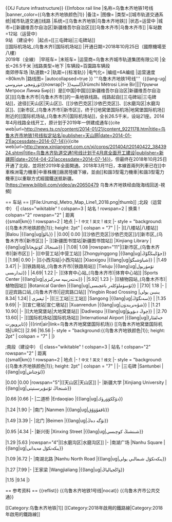 {{XJ Future infrastructure}}
{{Infobox rail line
|名称=乌鲁木齐地铁1号线
|banner_color={{乌鲁木齐地铁颜色|1}}
|备注=
|图像=
|类型=[[城市轨道交通系统|城市轨道交通]]线路
|系统=[[乌鲁木齐地铁|乌鲁木齐地铁]]
|状态=运营中
|城市=[[新疆维吾尔自治区|新疆维吾尔自治区]][[乌鲁木齐市|乌鲁木齐市]]
|车站数=12站（运营中）<br>9站  （建设中）
|起点=[[三屯碑站|三屯碑站]]<br />[[国际机场站_(乌鲁木齐)|国际机场站]]
|开通日期=2018年10月25日（國際機場至八樓）<br/>2019年（全線）
|早班车=
|末班车=
|运营商=乌鲁木齐城市轨道集团有限公司
|全长=26.5千米
|线路类型=地下
|车辆段=百園路车辆段<br />南郊停车场
|轨道数=2
|轨距={{标准轨}}
|电气化=
|编组=6A编组
|运营速度=80km/h
|路线图=
|autocollapsed=true
}}
'''乌鲁木齐地铁1号线'''（{{lang-ug|ئۈرۈمچى مېتروسى{{nowrap|1- }}لىنىيە|Ürümchi Mëtrosi Linie Bir||||Үрүмчи Метроси Линиə Бир}}）是[[中国|中国]][[新疆维吾尔自治区|新疆维吾尔自治区]][[乌鲁木齐市|乌鲁木齐市]]的一条地铁线路。线路起自[[三屯碑站|三屯碑站]]，途径[[天山区|天山区]]、[[沙依巴克区|沙依巴克区]]、[[水磨沟区|水磨沟区]]、[[新市区_(乌鲁木齐市)|新市区]]，终于[[地窝堡国际机场|地窝堡国际机场]]附近的[[国际机场站_(乌鲁木齐)|国际机场站]]，全长26.5千米，设站21座。2014年4月线路全线开工，原计划于2019年一併建成通车<ref>{{cite web|url=http://news.ts.cn/content/2014-01/21/content_9221178.htm|title=乌鲁木齐市地铁1号线拟定站名|publisher=天山网|date=2014-01-21|accessdate=2014-07-14}}</ref><ref>{{cite web|url=http://www.xinjiangnet.com.cn/xj/corps/201404/t20140422_3843924.shtml|title=乌鲁木齐轨道交通1号线计划于4月底全面开工建设|publisher=新疆网|date=2014-04-22|accessdate=2014-07-14}}</ref>，但最终在2018年10月25日开通了北段，並将於2019年全面開通。2018年3月11日，本線首兩列列車已在[[中車株洲電力機車|中車株機]]廠房陸續下線，並由[[和諧3型電力機車|和諧3型電力機車]]以重聯方式經國鐵送抵新疆。<ref>[https://www.bilibili.com/video/av20650479 乌鲁木齐地铁经由陇海线回送-視頻]</ref>

== 车站 ==
[[File:Urumqi_Metro_Map_Line1_2018.png|thumb]]
;北段（运营中）
{| class="wikitable"
! colspan=3 | 站名
! rowspan=2 | 换乘
! colspan="2" rowspan="2" | 距离<br>{{small|km}}
! rowspan=2 | 地点
|-
! <small>中文</small>
! <small>英文</small>
! <small>维文</small>
|- style = "background:{{乌鲁木齐地铁颜色|1}}; height: 2pt"
| colspan = "7" |
|-
|[[八楼站|八楼站]]
|Balou
|{{lang|ug|بالۇ}}
|
|0.00<!--1.55-->
|0.00<!--10.69-->
|[[沙依巴克区|沙依巴克区]]/[[新市区_(乌鲁木齐市)|新市区]]
|-
|[[新疆图书馆站|新疆图书馆站]]
|Xinjiang Library
|{{lang|ug|شىنجاڭ كۈتۈپخانا}}
|
|1.08
|1.08<!--11.77-->
|rowspan="11"|[[新市区_(乌鲁木齐市)|新市区]]
|-
|[[中营工站|中营工站]]
|Zhongyinggong
|{{lang|ug|جۇڭيىڭگۇڭ}}
|
|0.90
|1.98<!--12.67-->
|-
|[[小西沟站|小西沟站]]
|Xiaoxigou
|{{lang|ug|شياۋشىگۇ}}
|
|1.49
|3.47<!--14.16-->
|-
|[[铁路局站_(乌鲁木齐市)|铁路局站]]
|Tieluju
|{{lang|ug|تۆمۈريول ئىدارىسى}}
|
|1.22
|4.69<!--15.38-->
|-
|[[体育中心站_(乌鲁木齐市)|体育中心站]]
|Sports Center
|{{lang|ug|تەنتەربىيە مەركىزى}}
|
|1.23
|5.92<!--16.61-->
|-
|[[植物园站_(乌鲁木齐市)|植物园站]]
|Botanical Garden
|{{lang|ug|ئۆسۈملۈكلەر باغچىسى}}
|
|1.18
|7.10<!--17.79-->
|-
|[[迎宾路口站_(乌鲁木齐市)|迎宾路口站]]
|Yingbin Road Crossing
|يىنبىن يولى ئېغىزى
|
|1.24
|8.34<!--19.03-->
|-
|[[三工站|三工站]]
|Sangong
|{{lang|ug|سەنگۇڭ}}
|
|1.35
|9.69<!--20.38-->
|-
|[[宣仁墩站|宣仁墩站]]
|Xuanrendun
|{{lang|ug|شۇەنرېندۈن}}
|
|1.21
|10.90<!--21.59-->
|-
|[[大地窝堡站|大地窝堡站]]
|Dadiwopu
|{{lang|ug|چوڭ دىۋوپۇ}}
|
|2.70
|13.60<!--24.29-->
|-
|[[国际机场站|国际机场站]]
|International Airport
|{{lang|ug|خەلقئارا ئايروپورت}}
|{{rint|air|link=乌鲁木齐地窝堡国际机场}} [[乌鲁木齐地窝堡国际机场|URC]]
|2.96
|16.56<!--27.25-->
|- style = "background:{{乌鲁木齐地铁颜色|1}}; height: 2pt"
| colspan = "7" |
|}

;南段（建设中）
{| class="wikitable"
! colspan=3 | 站名
! colspan="2" rowspan="2" | 距离<br>{{small|km}}
! rowspan=2 | 地点
|-
! <small>中文</small>
! <small>英文</small>
! <small>维文</small>
|- style = "background:{{乌鲁木齐地铁颜色|1}}; height: 2pt"
| colspan = "7" |
|-
|三屯碑
|Santunbei
|{{lang|ug|ئۈچتاش}}
<!--|-->
|0.00
|0.00
|rowspan="5"|[[天山区|天山区]]
|-
|新疆大学
|Xinjiang University
|{{lang|ug|شىنجاڭ ئۇنىۋېرسىتېتى}}
<!--|-->
|0.66
|0.66
|-
|二道桥
|Erdaoqiao
|{{lang|ug|دۆڭكۆۋرۈك}}
<!--|-->
|1.24
|1.90
|-
|南门
|Nanmen
|{{lang|ug|ئاققۇۋۇق}}
<!--|-->
|1.49
|3.39
|-
|北门
|Beimen
|{{lang|ug|تۆگە دەڭ}}
<!--|-->
|0.95
|4.34
|-
|新兴街
|Xinxing Street
|{{lang|ug|شىنشىڭ كوچىسى}}
<!--|-->
|1.29
|5.63
|rowspan="4"|[[水磨沟区|水磨沟区]]
|-
|南湖广场
|Nanhu Square
|{{lang|ug|يىكەنكۆل مەيدانى}}
<!--|-->
|1.09
|6.72
|-
|南湖北路
|Nanhu North Road
|{{lang|ug|يىكەنكۆل شىمالىي يولى}}
<!--|-->
|1.27
|7.99
|-
|王家梁
|Wangjialiang
|{{lang|ug|ۋاڭجيالياڭ}}
<!--|-->
|1.15
|9.14
|}

== 参考资料 ==
{{reflist}}
{{乌鲁木齐地铁1号线|nocat}}
{{乌鲁木齐市公共交通}}

[[Category:乌鲁木齐地铁|1]]
[[Category:2018年啟用的鐵路線|Category:2018年啟用的鐵路線]]